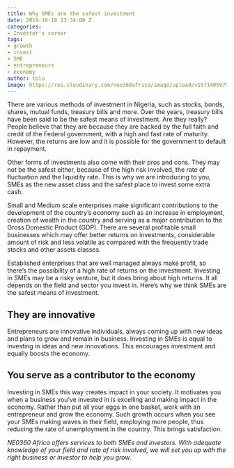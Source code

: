 ```yaml
---
title: Why SMEs are the safest investment
date: 2019-10-18 13:34:00 Z
categories:
- Investor's corner
tags:
- growth
- invest
- SME
- entrepreneurs
- economy
author: tolu
image: https://res.cloudinary.com/neo360africa/image/upload/v1571405979/NEO360%20BLOG/precondo-ca-OlSGcrLSYkw-unsplash_obr0ll.jpg
---
```


There are various methods of investment in Nigeria, such as stocks, bonds, shares, mutual funds, treasury bills and more. Over the years, treasury bills have been said to be the safest means of investment. Are they really?  People believe that they are because they are backed by the full faith and credit of the Federal government, with a high and fast rate of maturity. However, the returns are low and it is possible for the government to default in repayment.


Other forms of investments also come with their pros and cons. They may not be the safest either, because of the high risk involved, the rate of fluctuation and the liquidity rate. This is why we are introducing to you, SMEs as the new asset class and the safest place to invest some extra cash.


Small and Medium scale enterprises make significant contributions to the development of the country’s economy such as an increase in employment, creation of wealth in the country and serving as a major contribution to the Gross Domestic Product (GDP). There are several profitable small businesses which may offer better returns on investments, considerable amount of risk and less volatile as compared with the frequently trade stocks and other assets classes.


Established enterprises that are well managed always make profit, so there’s the possibility of a high rate of returns on the investment. Investing in SMEs may be a risky venture, but it does bring about high returns. It all depends on the field and sector you invest in.
Here’s why we think SMEs are the safest means of investment.


## They are innovative

Entrepreneurs are innovative individuals, always coming up with new ideas and plans to grow and remain in business. Investing in SMEs is equal to investing in ideas and new innovations. This encourages investment and equally boosts the economy.


## You serve as a contributor to the economy

Investing in SMEs this way creates impact in your society. It motivates you when a business you’ve invested in is excelling and making impact in the economy. Rather than put all your eggs in one basket, work with an entrepreneur and grow the economy. Such growth occurs when you see your SMEs making waves in their field, employing more people, thus reducing the rate of unemployment in the country. This brings satisfaction.


*NE0360 Africa offers services to both SMEs and investors. With adequate knowledge of your field and rate of risk involved, we will set you up with the right business or investor to help you grow.*




